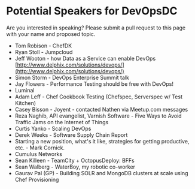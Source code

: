 # Potential Speakers for DevOpsDC

Are you interested in speaking?  Please submit a pull request to this page with your name and proposed topic.

* Tom Robison - ChefDK
* Ryan Stoll - Jumpcloud
* Jeff Wooton - how Data as a Service can enable DevOps [http://www.delphix.com/solutions/devops/](http://www.delphix.com/solutions/devops/)
* Simon Storm - DevOps Enterprise Summit talk
* Jay Flowers - Performance Testing should be free with DevOps!
* Luminal
* Adam Leff - Chef Cookbook Testing (Chefspec, Serverspec w/ Test Kitchen)
* Casey Bisson - Joyent - contacted Nathen via Meetup.com messages
* Reza Naghib, API evangelist, Varnish Software - Five Ways to Avoid Traffic Jams on the Internet of Things
* Curtis Yanko - Scaling DevOps
* Derek Weeks - Software Supply Chain Report
* Starting a new position, what's it like, strategies for getting productive, etc. - Mark Cornick.
* Cumulus Networks
* Sean Killeen - TeamCity + OctopusDeploy: BFFs
* Sean Walberg - WaterBoy, my robotic co-worker
* Gaurav Pal (GP) - Building SOLR and MongoDB clusters at scale using Chef Provisioning
